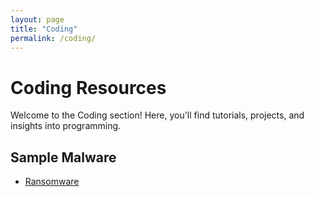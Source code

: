 ```yaml
---
layout: page
title: "Coding"
permalink: /coding/
---
```


# Coding Resources

Welcome to the Coding section! Here, you'll find tutorials, projects, and insights into programming.

## Sample Malware
- [Ransomware](/coding/burp.md)